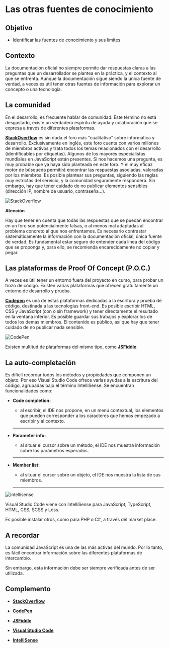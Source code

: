# Las otras fuentes de conocimiento

## Objetivo

- Identificar las fuentes de conocimiento y sus límites

## Contexto

La documentación oficial no siempre permite dar respuestas claras a las preguntas que un desarrollador se plantea en la práctica, y el contexto al que se enfrenta. Aunque la documentación sigue siendo la única fuente de verdad, a veces es útil tener otras fuentes de información para explorar un concepto o una tecnología.

## La comunidad

En el desarrollo, es frecuente hablar de comunidad. Este término no está desgastado, existe un verdadero espíritu de ayuda y colaboración que se expresa a través de diferentes plataformas.

**[StackOverflow](https://stackoverflow.com/)** es sin duda el foro más "cualitativo" sobre informática y desarrollo. Exclusivamente en inglés, este foro cuenta con varios millones de miembros activos y trata todos los temas relacionados con el desarrollo (identificables por etiquetas). Algunos de los mayores especialistas mundiales en JavaScript están presentes. Si nos hacemos una pregunta, es muy probable que ya haya sido planteada en este foro. Y el muy eficaz motor de búsqueda permitirá encontrar las respuestas asociadas, valoradas por los miembros. Es posible plantear sus preguntas, siguiendo las reglas muy estrictas del servicio, y la comunidad seguramente responderá. Sin embargo, hay que tener cuidado de no publicar elementos sensibles (dirección IP, nombre de usuario, contraseña...).

![StackOverflow](./04-fuentes-de-conocim/img/stackoverflow.png)

**Atención**

Hay que tener en cuenta que todas las respuestas que se puedan encontrar en un foro son potencialmente falsas, o al menos mal adaptadas al problema concreto al que nos enfrentamos. Es necesario contrastar sistemáticamente la información con la documentación oficial, única fuente de verdad. Es fundamental estar seguro de entender cada línea del código que se proponga y, para ello, se recomienda encarecidamente no copiar y pegar.

## Las plataformas de Proof Of Concept (P.O.C.)

A veces es útil tener un entorno fuera del proyecto en curso, para probar un trozo de código. Existen varias plataformas que ofrecen gratuitamente un entorno de desarrollo y prueba.

**[Codepen](https://codepen.io/)** es una de estas plataformas dedicadas a la escritura y prueba de código, destinada a las tecnologías front-end. Es posible escribir HTML, CSS y JavaScript (con o sin framework) y tener directamente el resultado en la ventana inferior. Es posible guardar sus trabajos y explorar los de todos los demás miembros. El contenido es público, así que hay que tener cuidado de no publicar nada sensible.

![CodePen](./04-fuentes-de-conocim/img/codepen_1.png)

Existen multitud de plataformas del mismo tipo, como **[JSFiddle](https://jsfiddle.net/)**.

## La auto-completación

Es difícil recordar todos los métodos y propiedades que componen un objeto. Por eso Visual Studio Code ofrece varias ayudas a la escritura del código, agrupadas bajo el término IntelliSense. Se encuentran funcionalidades como:

- **Code completion:**

    - al escribir, el IDE nos propone, en un menú contextual, los elementos que pueden corresponder a los caracteres que hemos empezado a escribir y al contexto.

    ---

- **Parameter info:**

    - al situar el cursor sobre un método, el IDE nos muestra información sobre los parámetros esperados.

    ---

- **Member list:**

    - al situar el cursor sobre un objeto, el IDE nos muestra la lista de sus miembros.

    ---

![intellisense](./04-fuentes-de-conocim/img/vscode-intellisense_1.png)    

Visual Studio Code viene con IntelliSense para JavaScript, TypeScript, HTML, CSS, SCSS y Less.

Es posible instalar otros, como para PHP o C#, a través del market place.

## A recordar

La comunidad JavaScript es una de las más activas del mundo. Por lo tanto, es fácil encontrar información sobre las diferentes plataformas de intercambio.

Sin embargo, esta información debe ser siempre verificada antes de ser utilizada.

## Complemento

- **[StackOverflow](https://stackoverflow.com/)**

- **[CodePen](https://codepen.io/)**

- **[JSFiddle](https://jsfiddle.net/)**

- **[Visual Studio Code](https://code.visualstudio.com/)**

- **[IntelliSense](https://code.visualstudio.com/docs/editor/intellisense)**